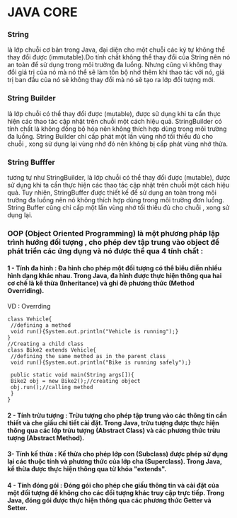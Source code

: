 # JAVA CORE

### String
là lớp chuỗi cơ bản trong Java, đại diện cho một chuỗi các ký tự không thể thay đổi được (immutable).Do tính chất không thể thay đổi của String 
nên nó an toàn để sử dụng trong môi trường đa luồng. Nhưng cũng vì không thay đổi giá trị của nó mà nó thể sẽ làm tốn bộ nhớ thêm khi thao tác với nó,
giá trị ban đầu của nó sẽ không thay đổi mà nó sẽ tạo ra lớp đối tượng mới.

### String Builder
là lớp chuỗi có thể thay đổi được (mutable), được sử dụng khi ta cần thực hiện các thao tác cập nhật trên chuỗi một cách hiệu quả. StringBuilder có tính chất là không đồng bộ hóa nên không thích hợp dùng trong môi trường đa luồng. String Builder chỉ cấp phát một lần vùng nhớ tối thiểu đủ cho chuỗi , xong sử dụng lại vùng nhớ đó nên không bị cấp phát vùng nhớ thừa.

### String Bufffer
tương tự như StringBuilder, là lớp chuỗi có thể thay đổi được (mutable), được sử dụng khi ta cần thực hiện các thao tác cập nhật trên chuỗi một cách hiệu quả. Tuy nhiên, StringBuffer được thiết kế để sử dụng an toàn trong môi trường đa luồng nên 
nó không thích hợp dùng trong môi trường đơn luồng. String Buffer cũng chỉ cấp một lần vùng nhớ tối thiểu đủ cho chuỗi , xong sử dụng lại.

### OOP (Object Oriented Programming) là một phương pháp lập trình hướng đối tượng , cho phép dev tập trung vào object để phát triển các ứng dụng và nó được thể qua 4 tính chất :

#### 1 - Tính đa hình : Đa hình cho phép một đối tượng có thể biểu diễn nhiều hình dạng khác nhau. Trong Java, đa hình được thực hiện thông qua hai cơ chế là kế thừa (Inheritance) và ghi đè phương thức (Method Overriding).

VD : Overrding

 ```
 class Vehicle{  
  //defining a method  
  void run(){System.out.println("Vehicle is running");}  
}  
//Creating a child class  
class Bike2 extends Vehicle{  
  //defining the same method as in the parent class  
  void run(){System.out.println("Bike is running safely");}  
  
  public static void main(String args[]){  
  Bike2 obj = new Bike2();//creating object  
  obj.run();//calling method  
  }  
}  
 ```

#### 2 - Tính trừu tượng : Trừu tượng cho phép tập trung vào các thông tin cần thiết và che giấu chi tiết cài đặt. Trong Java, trừu tượng được thực hiện thông qua các lớp trừu tượng (Abstract Class) và các phương thức trừu tượng (Abstract Method).

#### 3- Tính kế thừa : Kế thừa cho phép lớp con (Subclass) được phép sử dụng lại các thuộc tính và phương thức của lớp cha (Superclass). Trong Java, kế thừa được thực hiện thông qua từ khóa "extends".

#### 4 - Tính đóng gói : Đóng gói cho phép che giấu thông tin và cài đặt của một đối tượng để không cho các đối tượng khác truy cập trực tiếp. Trong Java, đóng gói được thực hiện thông qua các phương thức Getter và Setter.
